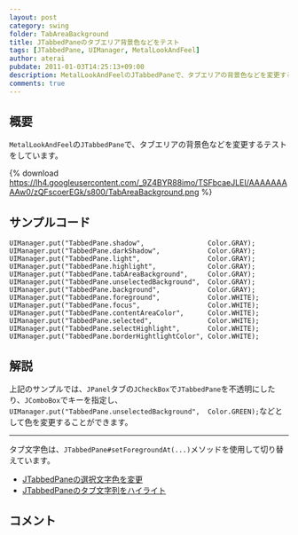 ```yaml
---
layout: post
category: swing
folder: TabAreaBackground
title: JTabbedPaneのタブエリア背景色などをテスト
tags: [JTabbedPane, UIManager, MetalLookAndFeel]
author: aterai
pubdate: 2011-01-03T14:25:13+09:00
description: MetalLookAndFeelのJTabbedPaneで、タブエリアの背景色などを変更するテストをしています。
comments: true
---
```

## 概要
`MetalLookAndFeel`の`JTabbedPane`で、タブエリアの背景色などを変更するテストをしています。

{% download https://lh4.googleusercontent.com/_9Z4BYR88imo/TSFbcaeJLEI/AAAAAAAAAw0/zQFscoerEGk/s800/TabAreaBackground.png %}

## サンプルコード
<pre class="prettyprint"><code>UIManager.put("TabbedPane.shadow",                Color.GRAY);
UIManager.put("TabbedPane.darkShadow",            Color.GRAY);
UIManager.put("TabbedPane.light",                 Color.GRAY);
UIManager.put("TabbedPane.highlight",             Color.GRAY);
UIManager.put("TabbedPane.tabAreaBackground",     Color.GRAY);
UIManager.put("TabbedPane.unselectedBackground",  Color.GRAY);
UIManager.put("TabbedPane.background",            Color.GRAY);
UIManager.put("TabbedPane.foreground",            Color.WHITE);
UIManager.put("TabbedPane.focus",                 Color.WHITE);
UIManager.put("TabbedPane.contentAreaColor",      Color.WHITE);
UIManager.put("TabbedPane.selected",              Color.WHITE);
UIManager.put("TabbedPane.selectHighlight",       Color.WHITE);
UIManager.put("TabbedPane.borderHightlightColor", Color.WHITE);
</code></pre>

## 解説
上記のサンプルでは、`JPanel`タブの`JCheckBox`で`JTabbedPane`を不透明にしたり、`JComboBox`でキーを指定し、`UIManager.put("TabbedPane.unselectedBackground",  Color.GREEN);`などとして色を変更することができます。

- - - -
タブ文字色は、`JTabbedPane#setForegroundAt(...)`メソッドを使用して切り替えています。

- [JTabbedPaneの選択文字色を変更](http://terai.xrea.jp/Swing/ColorTab.html)
- [JTabbedPaneのタブ文字列をハイライト](http://terai.xrea.jp/Swing/TabTitleHighlight.html)

<!-- dummy comment line for breaking list -->

## コメント
